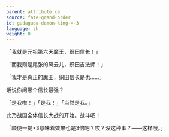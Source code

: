```yaml
---
parent: attribute.ce
source: fate-grand-order
id: gudaguda-demon-king-×-3
language: zh
weight: 0
---
```


「我就是元祖第六天魔王，织田信长！」

「而我则是尾张的风云儿，织田吉法师！」

「我才是真正的魔王，织田信长是也……」

话说你问哪个信长最强？

「是我啦！」「是我！」「当然是我。」

此乃战国全体信长大战的开始。战斗吧！

「顺便一提×3意味着效果也是3倍吧？哎？没这种事？——这样哦。」
